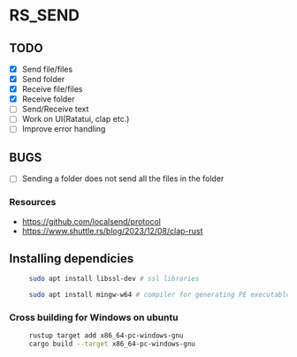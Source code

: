 # RS_SEND

## TODO
- [x] Send file/files
- [x] Send folder
- [x] Receive file/files
- [x] Receive folder
- [ ] Send/Receive text
- [ ] Work on UI(Ratatui, clap etc.)
- [ ] Improve error handling

## BUGS
- [ ] Sending a folder does not send all the files in the folder

### Resources
- https://github.com/localsend/protocol
- https://www.shuttle.rs/blog/2023/12/08/clap-rust


## Installing dependicies

```sh
     sudo apt install libssl-dev # ssl libraries

     sudo apt install mingw-w64 # compiler for generating PE executables 
```

### Cross building for Windows on ubuntu

```sh
     rustup target add x86_64-pc-windows-gnu
     cargo build --target x86_64-pc-windows-gnu
```
